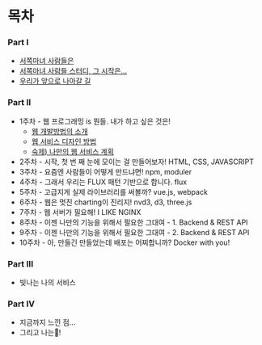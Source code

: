 # 목차

### Part I 

* [서쪽마녀 사람들은](README.md)
* [서쪽마녀 사람들 스터디, 그 시작은...](part1/members.md)
* [우리가 앞으로 나아갈 길](part1/plan.md)

### Part II

* 1주차 - 웹 프로그래밍 is 뭔들. 내가 하고 싶은 것은!
	* [웹 개발방법의 소개](part2/01-web-intro/introduction-web-dev.md)
	* [웹 서비스 디자인 방법](part2/01-web-intro/web-service-design.md)
	* [숙제) 나만의 웹 서비스 계획](part2/01-web-intro/web-service-plan.md)
* 2주차 - 시작, 첫 번 째 눈에 모이는 걸 만들어보자! HTML, CSS, JAVASCRIPT
* 3주차 - 요즘엔 사람들이 어떻게 만드냐면! npm, moduler
* 4주차 - 그래서 우리는 FLUX 패턴 기반으로 합니다. flux
* 5주차 - 고급지게 실제 라이브러리를 써볼까? vue.js, webpack
* 6주차 - 웹은 멋진 charting이 진리지! nvd3, d3, three.js
* 7주차 - 웹 서버가 필요해! I LIKE NGINX
* 8주차 - 이젠 나만의 기능을 위해서 필요한 그대여 - 1. Backend & REST API
* 9주차 - 이젠 나만의 기능을 위해서 필요한 그대여 - 2. Backend & REST API
* 10주차 - 아, 만들긴 만들었는데 배포는 어찌합니까? Docker with you!

### Part III

* 빛나는 나의 서비스

### Part IV

* 지금까지 느낀 점...
* 그리고 나는!